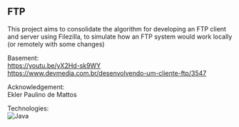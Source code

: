 ## FTP
This project aims to consolidate the algorithm for developing an FTP client and server using Filezilla, to simulate how an FTP system would work locally (or remotely with some changes)

Basement: <br>
https://youtu.be/yX2Hd-sk9WY <br>
https://www.devmedia.com.br/desenvolvendo-um-cliente-ftp/3547

Acknowledgement: <br>
Ekler Paulino de Mattos

Technologies: <br>
![Java](https://img.shields.io/badge/java-%23ED8B00.svg?style=for-the-badge&logo=openjdk&logoColor=white)
